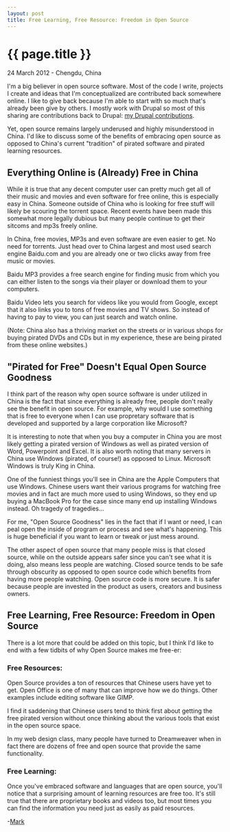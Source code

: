 ```yaml
---
layout: post
title: Free Learning, Free Resource: Freedom in Open Source
---
```


{{ page.title }}
================

<p class="meta">24 March 2012 - Chengdu, China</p>

I'm a big believer in open source software. Most of the code I write, projects I create and ideas that I'm conceptualized are contributed back somewhere online. I like to give back because I'm able to start with so much that's already been give by others. I mostly work with Drupal so most of this sharing are contributions back to Drupal: [my Drupal contributions](http://drupal.org/user/1094790).

Yet, open source remains largely underused and highly misunderstood in China. I'd like to discuss some of the benefits of embracing open source as opposed to China's current "tradition" of pirated software and pirated learning resources. 

## Everything Online is (Already) Free in China

While it is true that any decent computer user can pretty much get all of their music and movies and even software for free online, this is especially easy in China. Someone outside of China who is looking for free stuff will likely be scouring the torrent space. Recent events have been made this somewhat more legally dubious but many people continue to get their sitcoms and mp3s freely online. 

In China, free movies, MP3s and even software are even easier to get. No need for torrents. Just head over to China largest and most used search engine Baidu.com and you are already one or two clicks away from free music or movies. 

Baidu MP3 provides a free search engine for finding music from which you can either listen to the songs via their player or download them to your computers. 

Baidu Video lets you search for videos like you would from Google, except that it also links you to tons of free movies and TV shows. So instead of having to pay to view, you can just search and watch online. 

(Note: China also has a thriving market on the streets or in various shops for buying pirated DVDs and CDs but in my experience, these are being pirated from these online websites.) 

## "Pirated for Free" Doesn't Equal Open Source Goodness

I think part of the reason why open source software is under utilized in China is the fact that since everything is already free, people don't really see the benefit in open source. For example, why would I use something that is free to everyone when I can use propretary software that is developed and supported by a large corporation like Microsoft? 

It is interesting to note that when you buy a computer in China you are most likely getting a pirated version of Windows as well as pirated version of Word, Powerpoint and Excel. It is also worth noting that many servers in China use Windows (pirated, of course!) as opposed to Linux. Microsoft Windows is truly King in China. 

One of the funniest things you'll see in China are the Apple Computers that use Windows. Chinese users want their various programs for watching free movies and in fact are much more used to using Windows, so they end up buying a MacBook Pro for the case since many end up installing Windows instead. Oh tragedy of tragedies... 

For me, "Open Source Goodness" lies in the fact that if I want or need, I can peal open the inside of program or process and see what's happening. This is huge beneficial if you want to learn or tweak or just mess around. 

The other aspect of open source that many people miss is that closed source, while on the outside appears safer since you can't see what it is doing, also means less people are watching. Closed source tends to be safe through obscurity as opposed to open source code which benefits from having more people watching. Open source code is more secure. It is safer because people are invested in the product as users, creators and business owners. 

## Free Learning, Free Resource: Freedom in Open Source

There is a lot more that could be added on this topic, but I think I'd like to end with a few tidbits of why Open Source makes me free-er:


### Free Resources: 

Open Source provides a ton of resources that Chinese users have yet to get. Open Office is one of many that can improve how we do things. Other examples include editing software like GIMP. 

I find it saddening that Chinese users tend to think first about getting the free pirated version without once thinking about the various tools that exist in the open source space. 

In my web design class, many people have turned to Dreamweaver when in fact there are dozens of free and open source that provide the same functionality. 

### Free Learning: 

Once you've embraced software and languages that are open source, you'll notice that a surprising amount of learning resources are free too. It's still true that there are proprietary books and videos too, but most times you can find the information you need just as easily as paid resources. 

-[Mark](http://github.com/markwk)